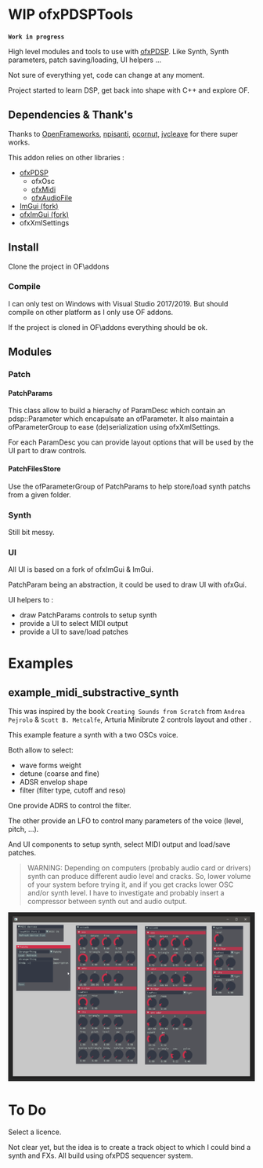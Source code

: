# WIP ofxPDSPTools

**`Work in progress`**    

High level modules and tools to use with [ofxPDSP](https://github.com/npisanti/ofxPDSP). Like Synth, Synth parameters, patch saving/loading, UI helpers ... 

Not sure of everything yet, code can change at any moment.

Project started to learn DSP, get back into shape with C++ and explore OF.

## Dependencies & Thank's

Thanks to [OpenFrameworks](https://openframeworks.cc/), [npisanti](https://github.com/npisanti), [ocornut](https://github.com/ocornut), [jvcleave](https://github.com/jvcleave) for there super works.

This addon relies on other libraries :

- [ofxPDSP](https://github.com/npisanti/ofxPDSP)
   - ofxOsc
   - [ofxMidi]()
   - [ofxAudioFile]()
- [ImGui (fork)](https://github.com/MacFurax/imgui)
- [ofxImGui (fork)](https://github.com/MacFurax/ofxImGui)
- ofxXmlSettings

## Install
Clone the project in OF\addons

### Compile

I can only test on Windows with Visual Studio 2017/2019.
But should compile on other platform as I only use OF addons.

If the project is cloned in OF\addons everything should be ok.

## Modules

### Patch
#### PatchParams

This class allow to build a hierachy of ParamDesc which contain an pdsp::Parameter which encapulsate an ofParameter.
It also maintain a ofParameterGroup to ease (de)serialization using ofxXmlSettings.

For each ParamDesc you can provide layout options that will be used by the UI part to draw controls.


#### PatchFilesStore

Use the ofParameterGroup of PatchParams to help store/load synth patchs from a given folder.


### Synth

Still bit messy.

### UI

All UI is based on a fork of ofxImGui & ImGui.

PatchParam being an abstraction, it could be used to draw UI with ofxGui.

UI helpers to :
- draw PatchParams controls to setup synth
- provide a UI to select MIDI output
- provide a UI to save/load patches

# Examples
## example_midi_substractive_synth

This was inspired by the book `Creating Sounds from Scratch` from `Andrea Pejrolo` & `Scott B. Metcalfe`, Arturia Minibrute 2 controls layout and other .

This example feature a synth with a two OSCs voice.

Both allow to select:
- wave forms weight
- detune (coarse and fine) 
- ADSR envelop shape
- filter (filter type, cutoff and reso)

One provide ADRS to control the filter.

The other provide an LFO to control many parameters of the voice (level, pitch, ...).

And UI components to setup synth, select MIDI output and load/save patches.



> WARNING: Depending on computers (probably audio card or drivers) synth can produce different audio level and cracks. 
> So, lower volume of your system before trying it, and if you get cracks lower OSC and/or synth level. 
> I have to investigate and probably insert a compressor between synth out and audio output.


 ![screenshot](assets/example_midi_substractive_synth.png)


# To Do

Select a licence.

Not clear yet, but the idea is to create a track object to which I could bind a synth and FXs.
All build using ofxPDS sequencer system.








